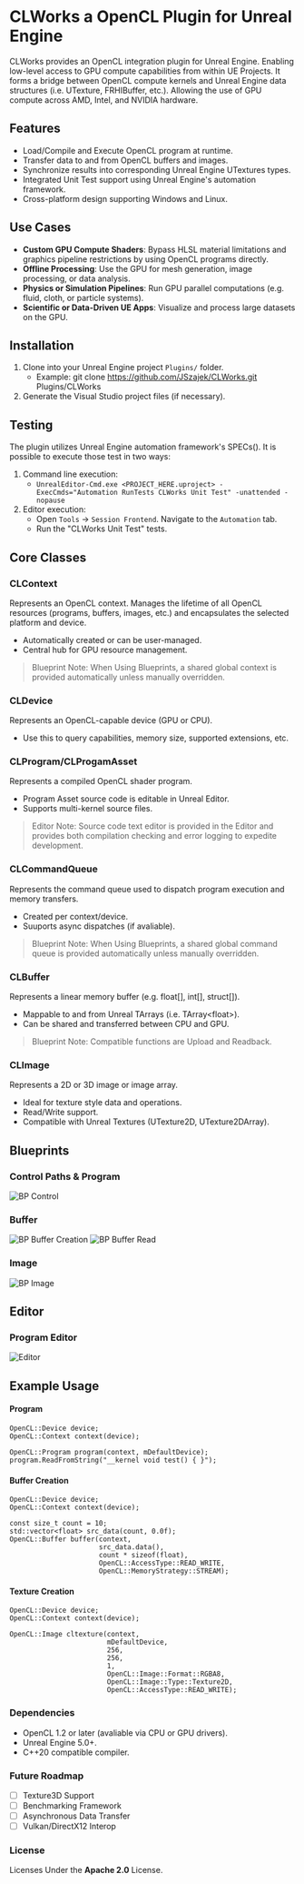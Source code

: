 # CLWorks a OpenCL Plugin for Unreal Engine
CLWorks provides an OpenCL integration plugin for Unreal Engine. Enabling low-level access to GPU compute capabilities from within UE Projects. It forms a bridge between OpenCL compute kernels and Unreal Engine data structures (i.e. UTexture, FRHIBuffer, etc.). Allowing the use of GPU compute across AMD, Intel, and NVIDIA hardware.

## Features
- Load/Compile and Execute OpenCL program at runtime.
- Transfer data to and from OpenCL buffers and images.
- Synchronize results into corresponding Unreal Engine UTextures types.
- Integrated Unit Test support using Unreal Engine's automation framework.
- Cross-platform design supporting Windows and Linux.

## Use Cases
- **Custom GPU Compute Shaders**: Bypass HLSL material limitations and graphics pipeline restrictions by using OpenCL programs directly.
- **Offline Processing**: Use the GPU for mesh generation, image processing, or data analysis.
- **Physics or Simulation Pipelines**: Run GPU parallel computations (e.g. fluid, cloth, or particle systems).
- **Scientific or Data-Driven UE Apps**: Visualize and process large datasets on the GPU.

## Installation
1) Clone into your Unreal Engine project `Plugins/` folder.
    - Example: git clone https://github.com/JSzajek/CLWorks.git Plugins/CLWorks
2) Generate the Visual Studio project files (if necessary).

## Testing
The plugin utilizes Unreal Engine automation framework's SPECs(). It is possible to execute those test in two ways:
1) Command line execution:
   - `UnrealEditor-Cmd.exe <PROJECT_HERE.uproject> -ExecCmds="Automation RunTests CLWorks Unit Test" -unattended -nopause`
2) Editor execution:
   - Open `Tools` -> `Session Frontend`. Navigate to the `Automation` tab.
   - Run the "CLWorks Unit Test" tests.


## Core Classes
### CLContext
Represents an OpenCL context. Manages the lifetime of all OpenCL resources (programs, buffers, images, etc.) and encapsulates the selected platform and device.
 - Automatically created or can be user-managed.
 - Central hub for GPU resource management.
> Blueprint Note: When Using Blueprints, a shared global context is provided automatically unless manually overridden. 

### CLDevice
Represents an OpenCL-capable device (GPU or CPU).
- Use this to query capabilities, memory size, supported extensions, etc.

### CLProgram/CLProgamAsset
Represents a compiled OpenCL shader program.
 - Program Asset source code is editable in Unreal Editor.
 - Supports multi-kernel source files.
> Editor Note: Source code text editor is provided in the Editor and provides both compilation checking and error logging to expedite development.


### CLCommandQueue
Represents the command queue used to dispatch program execution and memory transfers.
- Created per context/device.
- Suuports async dispatches (if avaliable).
> Blueprint Note: When Using Blueprints, a shared global command queue is provided automatically unless manually overridden. 


### CLBuffer
Represents a linear memory buffer (e.g. float[], int[], struct[]).
- Mappable to and from Unreal TArrays (i.e. TArray\<float>).
- Can be shared and transferred between CPU and GPU.
> Blueprint Note: Compatible functions are Upload and Readback.

### CLImage
Represents a 2D or 3D image or image array.
- Ideal for texture style data and operations.
- Read/Write support.
- Compatible with Unreal Textures (UTexture2D, UTexture2DArray).

## Blueprints
### Control Paths & Program
![BP Control](./Resources/BP_Control.png)

### Buffer
![BP Buffer Creation](./Resources/BP_Buffer_Creation.png)
![BP Buffer Read](./Resources/BP_Buffer_Read.png)

### Image
![BP Image](./Resources/BP_Image.png)



## Editor
### Program Editor
![Editor](./Resources/Program_Editor.png)

## Example Usage
#### Program 
```
OpenCL::Device device;
OpenCL::Context context(device);

OpenCL::Program program(context, mDefaultDevice);
program.ReadFromString("__kernel void test() { }");
```

#### Buffer Creation
```
OpenCL::Device device;
OpenCL::Context context(device);

const size_t count = 10;
std::vector<float> src_data(count, 0.0f);
OpenCL::Buffer buffer(context, 
                      src_data.data(), 
                      count * sizeof(float), 
                      OpenCL::AccessType::READ_WRITE,
                      OpenCL::MemoryStrategy::STREAM);
```

#### Texture Creation
```
OpenCL::Device device;
OpenCL::Context context(device);

OpenCL::Image cltexture(context,
                        mDefaultDevice,
                        256, 
                        256, 
                        1,		
                        OpenCL::Image::Format::RGBA8, 
                        OpenCL::Image::Type::Texture2D,
                        OpenCL::AccessType::READ_WRITE);
```

### Dependencies
 - OpenCL 1.2 or later (avaliable via CPU or GPU drivers).
 - Unreal Engine 5.0+.
 - C++20 compatible compiler.

### Future Roadmap
- [ ] Texture3D Support
- [ ] Benchmarking Framework
- [ ] Asynchronous Data Transfer
- [ ] Vulkan/DirectX12 Interop

### License
Licenses Under the **Apache 2.0** License.